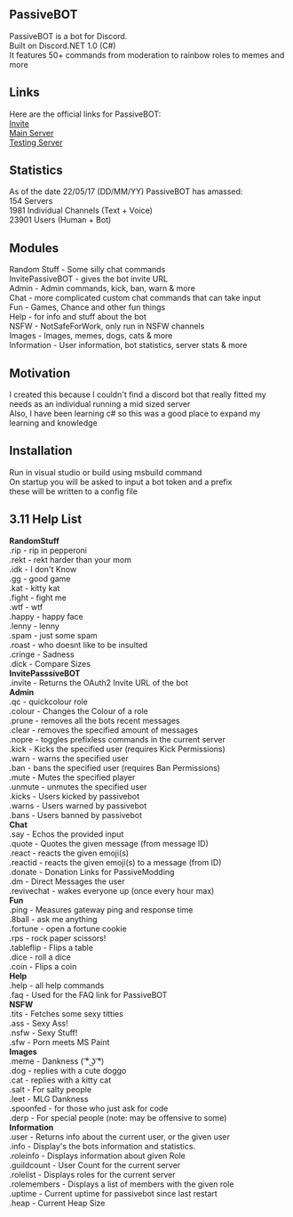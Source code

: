 ## PassiveBOT

PassiveBOT is a bot for Discord.  
Built on Discord.NET 1.0 (C#)  
It features 50+ commands from moderation to rainbow roles to memes and more  

## Links

Here are the official links for PassiveBOT:  
[Invite](https://discordapp.com/oauth2/authorizeclient_id=234112036701863936&scope=bot&permissions=2146958591)  
[Main Server](https://discord.gg/ZKXqt2a)  
[Testing Server](https://discord.gg/bmXfBQM)  

## Statistics

As of the date 22/05/17 (DD/MM/YY) PassiveBOT has amassed:  
154 Servers  
1981 Individual Channels (Text + Voice)  
23901 Users (Human + Bot)  

## Modules

Random Stuff - Some silly chat commands  
InvitePassiveBOT - gives the bot invite URL  
Admin - Admin commands, kick, ban, warn & more  
Chat - more complicated custom chat commands that can take input   
Fun - Games, Chance and other fun things  
Help - for info and stuff about the bot  
NSFW - NotSafeForWork, only run in NSFW channels  
Images - Images, memes, dogs, cats & more  
Information - User information, bot statistics, server stats & more  

## Motivation

I created this because I couldn't find a discord bot that really fitted my needs as an individual running a mid sized server  
Also, I have been learning c# so this was a good place to expand my learning and knowledge  

## Installation

Run in visual studio or build using msbuild command   
On startup you will be asked to input a bot token and a prefix  
these will be written to a config file  

## 3.11 Help List

**RandomStuff**  
.rip - rip in pepperoni  
.rekt - rekt harder than your mom  
.idk - I don't Know  
.gg - good game  
.kat - kitty kat  
.fight - fight me  
.wtf - wtf  
.happy - happy face  
.lenny - lenny  
.spam - just some spam  
.roast - who doesnt like to be insulted  
.cringe - Sadness  
.dick - Compare Sizes  
**InvitePasssiveBOT**  
.invite - Returns the OAuth2 Invite URL of the bot  
**Admin**  
.qc - quickcolour role  
.colour - Changes the Colour of a role  
.prune - removes all the bots recent messages  
.clear - removes the specified amount of messages  
.nopre - toggles prefixless commands in the current server  
.kick - Kicks the specified user (requires Kick Permissions)  
.warn - warns the specified user  
.ban - bans the specified user (requires Ban Permissions)  
.mute - Mutes the specified player  
.unmute - unmutes the specified user  
.kicks - Users kicked by passivebot  
.warns - Users warned by passivebot  
.bans - Users banned by passivebot  
**Chat**  
.say - Echos the provided input  
.quote - Quotes the given message (from message ID)  
.react - reacts the given emoji(s)  
.reactid - reacts the given emoji(s) to a message (from ID)  
.donate - Donation Links for PassiveModding  
.dm - Direct Messages the user  
.revivechat - wakes everyone up (once every hour max)  
**Fun**  
.ping - Measures gateway ping and response time  
.8ball - ask me anything  
.fortune - open a fortune cookie  
.rps - rock paper scissors!  
.tableflip - Flips a table  
.dice - roll a dice  
.coin - Flips a coin  
**Help**  
.help - all help commands  
.faq - Used for the FAQ link for PassiveBOT  
**NSFW**  
.tits - Fetches some sexy titties  
.ass - Sexy Ass!  
.nsfw - Sexy Stuff!  
.sfw - Porn meets MS Paint  
**Images**  
.meme - Dankness ( ͡° ͜ʖ ͡°)  
.dog - replies with a cute doggo  
.cat - replies with a kitty cat  
.salt - For salty people  
.leet - MLG  Dankness  
.spoonfed - for those who just ask for code  
.derp - For special people (note: may be offensive to some)  
**Information**  
.user - Returns info about the current user, or the given user  
.info - Display's the bots information and statistics.  
.roleinfo - Displays information about given Role  
.guildcount - User Count for the current server  
.rolelist - Displays roles for the current server  
.rolemembers - Displays a list of members with the given role  
.uptime - Current uptime for passivebot since last restart  
.heap - Current Heap Size  